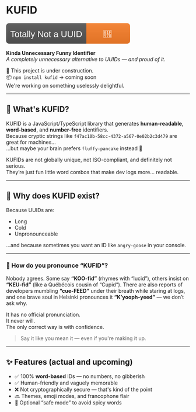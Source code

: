 # KUFID

![KUFID badge](https://raw.githubusercontent.com/kufid/kufid/main/badge-not-uuid.svg)


**Kinda Unnecessary Funny Identifier**  
_A completely unnecessary alternative to UUIDs — and proud of it._

🚧 This project is under construction.  
📦 `npm install kufid` → coming soon  
We're working on something uselessly delightful.

---

## 🤔 What's KUFID?

KUFID is a JavaScript/TypeScript library that generates **human-readable**, **word-based**, and **number-free** identifiers.  
Because cryptic strings like `f47ac10b-58cc-4372-a567-0e02b2c3d479` are great for machines...  
…but maybe your brain prefers `fluffy-pancake` instead 🥞

KUFIDs are not globally unique, not ISO-compliant, and definitely not serious.  
They’re just fun little word combos that make dev logs more… readable.

---

## 💬 Why does KUFID exist?

Because UUIDs are:
- Long
- Cold
- Unpronounceable

…and because sometimes you want an ID like `angry-goose` in your console.

---

### 🧏 How do you pronounce “KUFID”?

Nobody agrees. Some say **“KOO-fid”** (rhymes with “lucid”), others insist on **“KEU-fid”** (like a Québécois cousin of “Cupid”). There are also reports of developers mumbling **“cue-FEED”** under their breath while staring at logs, and one brave soul in Helsinki pronounces it **“K’yooph-yeed”** — we don’t ask why.

It has no official pronunciation.  
It never will.  
The only correct way is with confidence.

> Say it like you mean it — even if you're making it up.


---

## ✨ Features (actual and upcoming)

- ✅ 100% **word-based** IDs — no numbers, no gibberish
- ✅ Human-friendly and vaguely memorable
- ❌ Not cryptographically secure — that's kind of the point
- 🔜 Themes, emoji modes, and francophone flair
- 🧼 Optional “safe mode” to avoid spicy words

